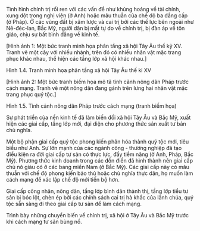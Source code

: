 Tình hình chính trị rối ren với các vấn đề như khủng hoảng về tài chính, xung đột trong nghị viện (ở Anh) hoặc mâu thuẫn của chế độ ba đẳng cấp (ở Pháp). Ở các vùng đất bị xâm lược và cai trị bởi các thế lực bên ngoài như Nê-đéc-lan, Bắc Mỹ, người dân bị mất tự do về chính trị, bị đàn áp về tôn giáo, chịu sự bất bình đẳng về kinh tế.

[Hình ảnh 1: Một bức tranh minh họa phân tầng xã hội Tây Âu thế kỷ XV. Tranh vẽ một cây với nhiều nhánh, trên đó có nhiều nhân vật mặc trang phục khác nhau, thể hiện các tầng lớp xã hội khác nhau.]

Hình 1.4. Tranh minh họa phân tầng xã hội Tây Âu thế kỉ XV

[Hình ảnh 2: Một bức tranh biếm họa mô tả tình cảnh nông dân Pháp trước cách mạng. Tranh vẽ một nông dân đang gánh trên lưng hai nhân vật mặc trang phục quý tộc.]

Hình 1.5. Tình cảnh nông dân Pháp trước cách mạng (tranh biếm họa)

Sự phát triển của nền kinh tế đã làm biến đổi xã hội Tây Âu và Bắc Mỹ, xuất hiện các giai cấp, tầng lớp mới, đại diện cho phương thức sản xuất tư bản chủ nghĩa.

Một bộ phận giai cấp quý tộc phong kiến phân hóa thành quý tộc mới, tiêu biểu như Anh. Sự lớn mạnh của các ngành công - thương nghiệp đã tạo điều kiện ra đời giai cấp tư sản có thực lực, đầy tiềm năng (ở Anh, Pháp, Bắc Mỹ). Phương thức kinh doanh trong các đồn điền đã hình thành nên giai cấp chủ nô giàu có ở các bang miền Nam (ở Bắc Mỹ). Các giai cấp này có mâu thuẫn với chế độ phong kiến bảo thủ hoặc chủ nghĩa thực dân, họ muốn làm cách mạng để xác lập chế độ mới tiến bộ hơn.

Giai cấp công nhân, nông dân, tầng lớp bình dân thành thị, tầng lớp tiểu tư sản bị bóc lột, chèn ép bởi các chính sách cai trị hà khắc của lãnh chúa, quý tộc sẵn sàng đi theo giai cấp tư sản để làm cách mạng.

Trình bày những chuyển biến về chính trị, xã hội ở Tây Âu và Bắc Mỹ trước khi cách mạng tư sản bùng nổ.